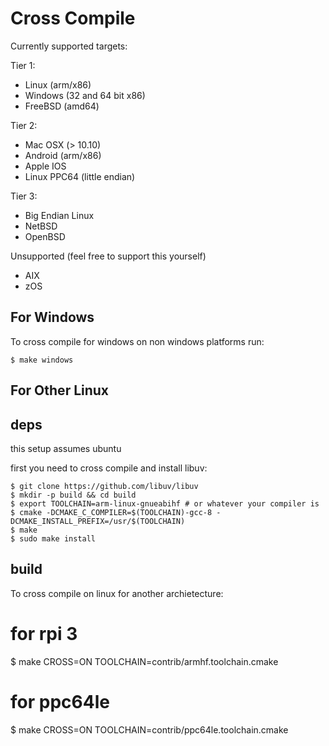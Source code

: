 # Cross Compile

Currently supported targets:

Tier 1:

* Linux (arm/x86)
* Windows (32 and 64 bit x86)
* FreeBSD (amd64)

Tier 2:

* Mac OSX (> 10.10)
* Android (arm/x86)
* Apple IOS
* Linux PPC64 (little endian)

Tier 3:

* Big Endian Linux
* NetBSD
* OpenBSD

Unsupported (feel free to support this yourself)

* AIX
* zOS

## For Windows

To cross compile for windows on non windows platforms run:

    $ make windows

## For Other Linux

## deps

this setup assumes ubuntu

first you need to cross compile and install libuv:

    $ git clone https://github.com/libuv/libuv
    $ mkdir -p build && cd build
    $ export TOOLCHAIN=arm-linux-gnueabihf # or whatever your compiler is
    $ cmake -DCMAKE_C_COMPILER=$(TOOLCHAIN)-gcc-8 -DCMAKE_INSTALL_PREFIX=/usr/$(TOOLCHAIN)
    $ make
    $ sudo make install

## build

To cross compile on linux for another archietecture:

   # for rpi 3
   $ make CROSS=ON TOOLCHAIN=contrib/armhf.toolchain.cmake

   # for ppc64le
   $ make CROSS=ON TOOLCHAIN=contrib/ppc64le.toolchain.cmake
